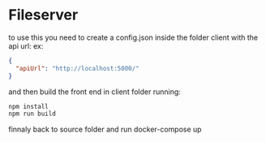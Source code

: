 # Fileserver

to use this you need to create a config.json inside the folder client with the api url:
ex:

```json
{
  "apiUrl": "http://localhost:5000/"
}
```

and then build the front end in client folder running:

```bash
npm install
npm run build
```

finnaly back to source folder and run docker-compose up
